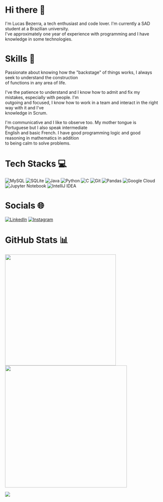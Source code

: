 <h1>Hi there 👋</h1>

<p>I'm Lucas Bezerra, a tech enthusiast and code lover. I'm currently a SAD student at a Brazilian university.<br>
  I've approximately one year of experience with programming and I have knowledge in some technologies.</p>
<h1>Skills 🚀</h1>
<p>Passionate about knowing how the "backstage" of things works, I always seek to understand the construction<br>
  of functions in any area of life.</p>
<p>I've the patience to understand and I know how to admit and fix my mistakes, especially with people. I'm<br>
  outgoing and focused, I know how to work in a team and interact in the right way with it and I've<br>knowledge in Scrum.</p>
<p>I'm communicative and I like to observe too. My mother tongue is Portuguese but I also speak intermediate<br>
  English and basic French. I have good programming logic and good reasoning in mathematics in addition<br>
  to being calm to solve problems.</p>

  
# Tech Stacks 💻

![MySQL](https://img.shields.io/badge/mysql-%2300f.svg?style=for-the-badge&logo=mysql&logoColor=white) ![SQLite](https://img.shields.io/badge/sqlite-%2307405e.svg?style=for-the-badge&logo=sqlite&logoColor=white) ![Java](https://img.shields.io/badge/java-%23ED8B00.svg?style=for-the-badge&logo=openjdk&logoColor=white) ![Python](https://img.shields.io/badge/python-3670A0?style=for-the-badge&logo=python&logoColor=ffdd54) ![C](https://img.shields.io/badge/c-%2300599C.svg?style=for-the-badge&logo=c&logoColor=white) ![Git](https://img.shields.io/badge/git-%23F05033.svg?style=for-the-badge&logo=git&logoColor=white) ![Pandas](https://img.shields.io/badge/pandas-%23150458.svg?style=for-the-badge&logo=pandas&logoColor=white) ![Google Cloud](https://img.shields.io/badge/GoogleCloud-%234285F4.svg?style=for-the-badge&logo=google-cloud&logoColor=white) ![Jupyter Notebook](https://img.shields.io/badge/jupyter-%23FA0F00.svg?style=for-the-badge&logo=jupyter&logoColor=white) ![IntelliJ IDEA](https://img.shields.io/badge/IntelliJIDEA-000000.svg?style=for-the-badge&logo=intellij-idea&logoColor=white)


# Socials 🌐

[![LinkedIn](https://img.shields.io/badge/linkedin-%230077B5.svg?style=for-the-badge&logo=linkedin&logoColor=white)](https://www.linkedin.com/in/lucas-bezerra-6a2a47269/) [![Instagram](https://img.shields.io/badge/Instagram-%23E4405F.svg?style=for-the-badge&logo=Instagram&logoColor=white)](https://www.instagram.com/devbezerra/)


# GitHub Stats 📊
<img src="https://github-readme-stats-wheat-two-53.vercel.app/api?username=lucaslfb&theme=dark&hide_border=false&include_all_commits=false&count_private=false"  width="364px" />                    <img src="https://github-readme-streak-stats.herokuapp.com/?user=lucaslfb&theme=dark&hide_border=false"  width="400px" />



![](https://github-readme-stats-wheat-two-53.vercel.app/api/top-langs/?username=lucaslfb&theme=dark&hide_border=false&include_all_commits=false&count_private=false&layout=compact)
